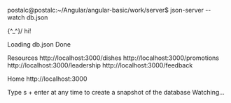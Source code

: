 postalc@postalc:~/Angular/angular-basic/work/server$ json-server --watch db.json 

  \{^_^}/ hi!

  Loading db.json
  Done

  Resources
  http://localhost:3000/dishes
  http://localhost:3000/promotions
  http://localhost:3000/leadership
  http://localhost:3000/feedback

  Home
  http://localhost:3000

  Type s + enter at any time to create a snapshot of the database
  Watching...



